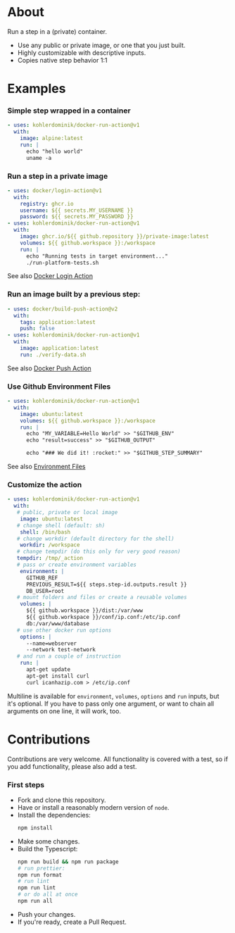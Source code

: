 <p align="center">
  <a href="https://github.com/kohlerdominik/docker-run-action/actions"><img alt="" src="https://github.com/kohlerdominik/docker-run-action/actions/workflows/test.yml/badge.svg?branch=main"></a>
</p>

# About
Run a step in a (private) container.

* Use any public or private image, or one that you just built.
* Highly customizable with descriptive inputs.
* Copies native step behavior 1:1

# Examples

### Simple step wrapped in a container
```yaml
- uses: kohlerdominik/docker-run-action@v1
  with:
    image: alpine:latest
    run: |
      echo "hello world"
      uname -a
```

### Run a step in a private image
```yaml
- uses: docker/login-action@v1
  with:
    registry: ghcr.io
    username: ${{ secrets.MY_USERNAME }}
    password: ${{ secrets.MY_PASSWORD }}
- uses: kohlerdominik/docker-run-action@v1
  with:
    image: ghcr.io/${{ github.repository }}/private-image:latest
    volumes: ${{ github.workspace }}:/workspace
    run: |
      echo "Running tests in target environment..."
      ./run-platform-tests.sh
```
See also [Docker Login Action](https://github.com/marketplace/actions/docker-login)

### Run an image built by a previous step:
```yaml
- uses: docker/build-push-action@v2
  with:
    tags: application:latest
    push: false
- uses: kohlerdominik/docker-run-action@v1
  with:
    image: application:latest
    run: ./verify-data.sh
```
See also [Docker Push Action](https://github.com/marketplace/actions/build-and-push-docker-images)

### Use Github Environment Files
```yaml
- uses: kohlerdominik/docker-run-action@v1
  with:
    image: ubuntu:latest
    volumes: ${{ github.workspace }}:/workspace
    run: |
      echo "MY_VARIABLE=Hello World" >> "$GITHUB_ENV"
      echo "result=success" >> "$GITHUB_OUTPUT"

      echo "### We did it! :rocket:" >> "$GITHUB_STEP_SUMMARY"     
```
See also [Environment Files](https://docs.github.com/en/actions/using-workflows/workflow-commands-for-github-actions#environment-files)

### Customize the action
```yaml
- uses: kohlerdominik/docker-run-action@v1
  with:
   # public, private or local image
    image: ubuntu:latest
   # change shell (default: sh)
    shell: /bin/bash
   # change workdir (default directory for the shell)
    workdir: /workspace
   # change tempdir (do this only for very good reason)
   tempdir: /tmp/_action
   # pass or create environment variables
    environment: |
      GITHUB_REF
      PREVIOUS_RESULT=${{ steps.step-id.outputs.result }}
      DB_USER=root
   # mount folders and files or create a reusable volumes
    volumes: |
      ${{ github.workspace }}/dist:/var/www
      ${{ github.workspace }}/conf/ip.conf:/etc/ip.conf
      db:/var/www/database
   # use other docker run options
    options: |
      --name=webserver
      --network test-network
   # and run a couple of instruction
    run: |
      apt-get update
      apt-get install curl
      curl icanhazip.com > /etc/ip.conf
```
Multiline is available for `environment`, `volumes`, `options` and `run` inputs, but it's optional. If you have to pass only one argument, or want to chain all arguments on one line, it will work, too.

# Contributions
Contributions are very welcome. All functionality is covered with a test, so if you add functionality, please also add a test.

### First steps
* Fork and clone this repository.
* Have or install a reasonably modern version of `node`.
* Install the dependencies:
  ```bash
  npm install
  ```
* Make some changes.
* Build the Typescript:
  ```bash
  npm run build && npm run package
  # run prettier:
  npm run format
  # run lint
  npm run lint
  # or do all at once
  npm run all
  ```
* Push your changes.
* If you're ready, create a Pull Request.
